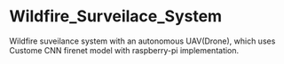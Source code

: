 # Wildfire_Surveilace_System
Wildfire suveilance system with an autonomous UAV(Drone), which uses Custome CNN firenet model with raspberry-pi implementation.

